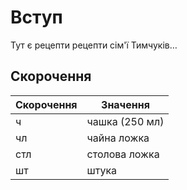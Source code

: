 Вступ
=====

Тут є рецепти рецепти сім'ї Тимчуків…

Скорочення
-----------

| Скорочення | Значення |
| -- | -- |
| ч | чашка (250 мл) |
| чл | чайна ложка |
| стл | столова ложка |
| шт | штука |

